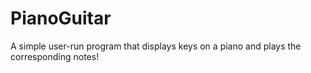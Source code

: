 # PianoGuitar
A simple user-run program that displays keys on a piano and plays the corresponding notes!
